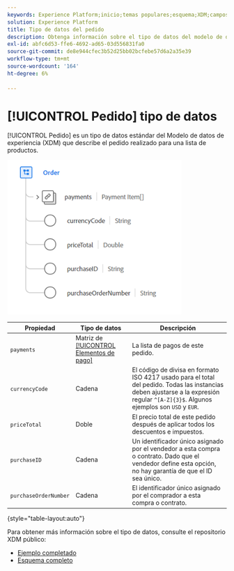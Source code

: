 ```yaml
---
keywords: Experience Platform;inicio;temas populares;esquema;XDM;campos;esquemas;esquemas;orden;tipo de datos;tipo de datos;tipo de datos;
solution: Experience Platform
title: Tipo de datos del pedido
description: Obtenga información sobre el tipo de datos del modelo de datos de experiencia de pedido (XDM).
exl-id: abfc6d53-ffe6-4692-ad65-03d556831fa0
source-git-commit: de8e944cfec3b52d25bb02bcfebe57d6a2a35e39
workflow-type: tm+mt
source-wordcount: '164'
ht-degree: 6%

---
```


# [!UICONTROL Pedido] tipo de datos

[!UICONTROL Pedido] es un tipo de datos estándar del Modelo de datos de experiencia (XDM) que describe el pedido realizado para una lista de productos.

<img src="../images/data-types/order.PNG" width="400" /><br />

| Propiedad | Tipo de datos | Descripción |
| --- | --- | --- |
| `payments` | Matriz de [[!UICONTROL Elementos de pago]](./payment-item.md) | La lista de pagos de este pedido. |
| `currencyCode` | Cadena | El código de divisa en formato ISO 4217 usado para el total del pedido. Todas las instancias deben ajustarse a la expresión regular `^[A-Z]{3}$`. Algunos ejemplos son `USD` y `EUR`. |
| `priceTotal` | Doble | El precio total de este pedido después de aplicar todos los descuentos e impuestos. |
| `purchaseID` | Cadena | Un identificador único asignado por el vendedor a esta compra o contrato. Dado que el vendedor define esta opción, no hay garantía de que el ID sea único. |
| `purchaseOrderNumber` | Cadena | El identificador único asignado por el comprador a esta compra o contrato. |

{style="table-layout:auto"}

Para obtener más información sobre el tipo de datos, consulte el repositorio XDM público:

* [Ejemplo completado](https://github.com/adobe/xdm/blob/master/components/datatypes/data/order.example.1.json)
* [Esquema completo](https://github.com/adobe/xdm/blob/master/components/datatypes/data/order.schema.json)

